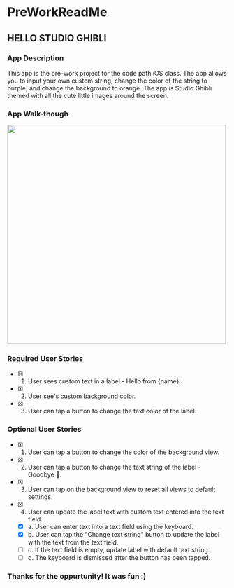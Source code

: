 # PreWorkReadMe

## HELLO STUDIO GHIBLI

### App Description
This app is the pre-work project for the code path iOS class. The app allows you to input your own custom string, change the color of the string to purple, and change the background to orange. The app is Studio Ghibli themed with all the cute little images around the screen.

### App Walk-though
<img src="http://g.recordit.co/scZrruwbth.gif" width=500><br>

### Required User Stories
- [x] 1. User sees custom text in a label - Hello from {name}!
- [x] 2. User see's custom background color.
- [x] 3. User can tap a button to change the text color of the label.

### Optional User Stories
- [x] 1. User can tap a button to change the color of the background view.
- [x] 2. User can tap a button to change the text string of the label - Goodbye 👋.
- [x] 3. User can tap on the background view to reset all views to default settings.
- [x] 4. User can update the label text with custom text entered into the text field.
   - [x] a. User can enter text into a text field using the keyboard.
   - [x] b. User can tap the "Change text string" button to update the label with the text from the text field.
   - [ ] c. If the text field is empty, update label with default text string.
   - [ ] d. The keyboard is dismissed after the button has been tapped.

### Thanks for the oppurtunity! It was fun :)
